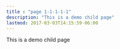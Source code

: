 ```yaml
---
title : "page 1-1-1-1-1"
description: "This is a demo child page"
lastmod: 2017-03-03T14:15:59-06:00
---
```


This is a demo child page